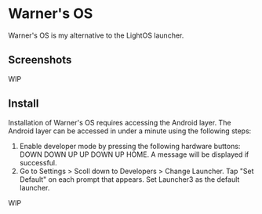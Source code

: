 # Warner's OS

Warner's OS is my alternative to the LightOS launcher.

## Screenshots

WIP

## Install

Installation of Warner's OS requires accessing the Android layer. The Android
layer can be accessed in under a minute using the following steps:

1. Enable developer mode by pressing the following hardware buttons:
DOWN DOWN UP UP DOWN UP HOME. A message will be displayed if successful.
2. Go to Settings > Scoll down to Developers > Change Launcher. Tap "Set Default"
on each prompt that appears. Set Launcher3 as the default launcher.

WIP

